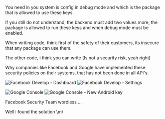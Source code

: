 You need in you system is config in debug mode and which is the package that is allowed to use these keys.

If you still do not understand, the backend must add two values more, the package is allowed to run these keys and when debug mode must be enabled.

When writing code, think first of the safety of their customers, its insecure that any package can use them.

The other code, i think you can write (Is not a security risk, yeah right)

Why companies like Facebook and Google have implemented these security policies on their systems, that has not been done in all API's.

![Facebook Develop - Dashboard](https://github.com/JhetoX/HowToHack85MillonDolarsCompany/blob/master/Fix/Facebook%20Develop%20-%20Dashboard.png)
![Facebook Develop - Settings](http://url/to/img.png)

![Google Console](http://url/to/img.png)
![Google Console - New Android key](http://url/to/img.png)

Facebook Security Team wordless ...



Well i found the solution \m/
